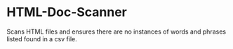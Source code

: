 # HTML-Doc-Scanner
Scans HTML files and ensures there are no instances of words and phrases listed found in a csv file. 
